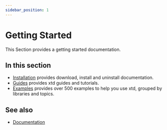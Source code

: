 ```yaml
---
sidebar_position: 1
---
```


# Getting Started

This Section provides a getting started documentation.

## In this section

- [Installation](../downloads) provides download, install and uninstall documentation.
- [Guides](documentation/Guides) provides xtd guides and tutorials.
- [Examples](https://github.com/gammasoft71/xtd/blob/master/examples/README.md) provides over 500 examples to help you use xtd, grouped by libraries and topics.

## See also

- [Documentation](documentation.md)
